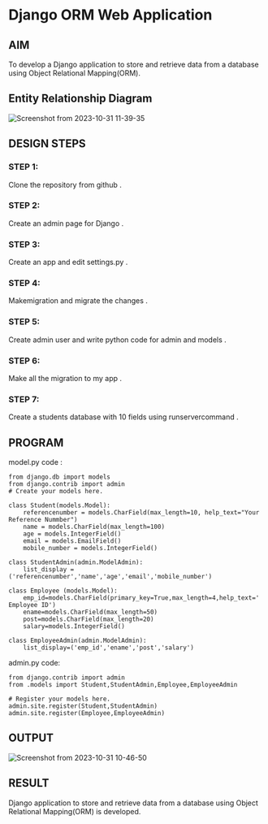 # Django ORM Web Application

## AIM
To develop a Django application to store and retrieve data from a database using Object Relational Mapping(ORM).
## Entity Relationship Diagram
![Screenshot from 2023-10-31 11-39-35](https://github.com/SaravananPV3010/django-orm-app/assets/139754526/61384ad7-7a0f-4799-aaf9-32b7ec3f8913)

## DESIGN STEPS
### STEP 1:
   Clone the repository from github .
### STEP 2:
   Create an admin page for Django .
### STEP 3:
   Create an app and edit settings.py .

### STEP 4:
   Makemigration and migrate the changes .

### STEP 5:
   Create admin user and write python code for admin and models .

### STEP 6:
   Make all the migration to my app .

### STEP 7:
   Create a students database with 10 fields using runservercommand .

          
## PROGRAM

model.py code :
```
from django.db import models
from django.contrib import admin
# Create your models here.

class Student(models.Model):
    referencenumber = models.CharField(max_length=10, help_text="Your Reference Nummber")
    name = models.CharField(max_length=100)
    age = models.IntegerField()
    email = models.EmailField()
    mobile_number = models.IntegerField()
    
class StudentAdmin(admin.ModelAdmin):
    list_display = ('referencenumber','name','age','email','mobile_number')

class Employee (models.Model):
    emp_id=models.CharField(primary_key=True,max_length=4,help_text=' Employee ID')
    ename=models.CharField(max_length=50)
    post=models.CharField(max_length=20)
    salary=models.IntegerField()

class EmployeeAdmin(admin.ModelAdmin):
    list_display=('emp_id','ename','post','salary')
```
admin.py code:
```
from django.contrib import admin
from .models import Student,StudentAdmin,Employee,EmployeeAdmin

# Register your models here.
admin.site.register(Student,StudentAdmin)
admin.site.register(Employee,EmployeeAdmin)
```

## OUTPUT
![Screenshot from 2023-10-31 10-46-50](https://github.com/SaravananPV3010/django-orm-app/assets/139754526/5cd5fde0-2250-43f5-9ead-f7d3bf612b54)
## RESULT
Django application to store and retrieve data from a database using Object Relational Mapping(ORM) is developed.
